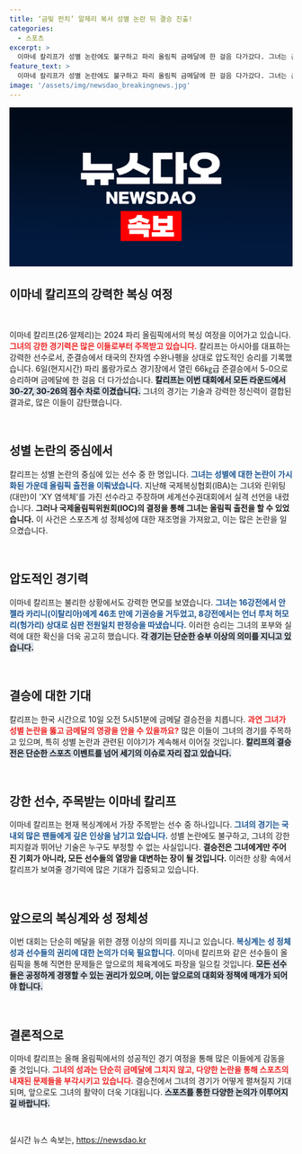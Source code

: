 ```yaml
---
title: ‘금빛 펀치’ 알제리 복서 성별 논란 뒤 결승 진출!
categories:
  - 스포츠
excerpt: >
  이마네 칼리프가 성별 논란에도 불구하고 파리 올림픽 금메달에 한 걸음 다가갔다. 그녀는 준결승에서 압도적인 승리를 거두며, 이제 결승에서의 성과가 주목받고 있다. 과연, 논란 속에서 그녀는 올림픽의 정점을 차지할 수 있을까?
feature_text: >
  이마네 칼리프가 성별 논란에도 불구하고 파리 올림픽 금메달에 한 걸음 다가갔다. 그녀는 준결승에서 압도적인 승리를 거두며, 이제 결승에서의 성과가 주목받고 있다. 과연, 논란 속에서 그녀는 올림픽의 정점을 차지할 수 있을까?
image: '/assets/img/newsdao_breakingnews.jpg'
---
```


<p><img src="/assets/img/newsdao_breakingnews.jpg" alt="bookingtag 속보" /></p>

<h2 data-ke-size="size26">이마네 칼리프의 강력한 복싱 여정</h2>

<p data-ke-size="size16">&nbsp;</p>

<p>이마네 칼리프(26·알제리)는 2024 파리 올림픽에서의 복싱 여정을 이어가고 있습니다. <b><span style="color: #ee2323;">그녀의 강한 경기력은 많은 이들로부터 주목받고 있습니다.</span></b> 칼리프는 아시아를 대표하는 강력한 선수로서, 준결승에서 태국의 잔자엠 수완나펭을 상대로 압도적인 승리를 기록했습니다. 6일(현지시간) 파리 롤랑가로스 경기장에서 열린 66㎏급 준결승에서 5-0으로 승리하며 금메달에 한 걸음 더 다가섰습니다. <b><span style="background-color: #21538527;">칼리프는 이번 대회에서 모든 라운드에서 30-27, 30-26의 점수 차로 이겼습니다.</span></b> 그녀의 경기는 기술과 강력한 정신력이 결합된 결과로, 많은 이들이 감탄했습니다. </p>

<p data-ke-size="size16">&nbsp;</p>

<h2 data-ke-size="size26">성별 논란의 중심에서</h2>

<p>칼리프는 성별 논란의 중심에 있는 선수 중 한 명입니다. <b><span style="color: #1a5490;">그녀는 성별에 대한 논란이 가시화된 가운데 올림픽 출전을 이뤄냈습니다.</span></b> 지난해 국제복싱협회(IBA)는 그녀와 린위팅(대만)이 'XY 염색체'를 가진 선수라고 주장하며 세계선수권대회에서 실격 선언을 내렸습니다. <b><span style="ee2323;">그러나 국제올림픽위원회(IOC)의 결정을 통해 그녀는 올림픽 출전을 할 수 있었습니다.</span></b> 이 사건은 스포츠계 성 정체성에 대한 재조명을 가져왔고, 이는 많은 논란을 일으켰습니다. </p>

<p data-ke-size="size16">&nbsp;</p>

<h2 data-ke-size="size26">압도적인 경기력</h2>

<p>이마네 칼리프는 불리한 상황에서도 강력한 면모를 보였습니다. <b><span style="color: #1a5490;">그녀는 16강전에서 안젤라 카리니(이탈리아)에게 46초 만에 기권승을 거두었고, 8강전에서는 언너 루처 허모리(헝가리) 상대로 심판 전원일치 판정승을 따냈습니다.</span></b> 이러한 승리는 그녀의 포부와 실력에 대한 확신을 더욱 공고히 했습니다. <b><span style="background-color: #21538527;">각 경기는 단순한 승부 이상의 의미를 지니고 있습니다.</span></b> </p>

<p data-ke-size="size16">&nbsp;</p>

<h2 data-ke-size="size26">결승에 대한 기대</h2>

<p>칼리프는 한국 시간으로 10일 오전 5시51분에 금메달 결승전을 치릅니다. <b><span style="color: #ee2323;">과연 그녀가 성별 논란을 뚫고 금메달의 영광을 안을 수 있을까요?</span></b> 많은 이들이 그녀의 경기를 주목하고 있으며, 특히 성별 논란과 관련된 이야기가 계속해서 이어질 것입니다. <b><span style="background-color: #21538527;">칼리프의 결승전은 단순한 스포츠 이벤트를 넘어 세기의 이슈로 자리 잡고 있습니다.</span></b></p>

<p data-ke-size="size16">&nbsp;</p>

<h2 data-ke-size="size26">강한 선수, 주목받는 이마네 칼리프</h2>

<p>이마네 칼리프는 현재 복싱계에서 가장 주목받는 선수 중 하나입니다. <b><span style="color: #1a5490;">그녀의 경기는 국내외 많은 팬들에게 깊은 인상을 남기고 있습니다.</span></b> 성별 논란에도 불구하고, 그녀의 강한 피지컬과 뛰어난 기술은 누구도 부정할 수 없는 사실입니다. <b><span style="ee2323;">결승전은 그녀에게만 주어진 기회가 아니라, 모든 선수들의 열망을 대변하는 장이 될 것입니다.</span></b> 이러한 상황 속에서 칼리프가 보여줄 경기력에 많은 기대가 집중되고 있습니다. </p>

<p data-ke-size="size16">&nbsp;</p>

<h2 data-ke-size="size26">앞으로의 복싱계와 성 정체성</h2>

<p>이번 대회는 단순히 메달을 위한 경쟁 이상의 의미를 지니고 있습니다. <b><span style="color: #1a5490;">복싱계는 성 정체성과 선수들의 권리에 대한 논의가 더욱 필요합니다.</span></b> 이마네 칼리프와 같은 선수들이 올림픽을 통해 직면한 문제들은 앞으로의 체육계에도 파장을 일으킬 것입니다. <b><span style="background-color: #21538527;">모든 선수들은 공정하게 경쟁할 수 있는 권리가 있으며, 이는 앞으로의 대회와 정책에 매개가 되어야 합니다.</span></b></p>

<p data-ke-size="size16">&nbsp;</p>

<h2 data-ke-size="size26">결론적으로</h2>

<p>이마네 칼리프는 올해 올림픽에서의 성공적인 경기 여정을 통해 많은 이들에게 감동을 줄 것입니다. <b><span style="color: #ee2323;">그녀의 성과는 단순히 금메달에 그치지 않고, 다양한 논란을 통해 스포츠의 내재된 문제들을 부각시키고 있습니다.</span></b> 결승전에서 그녀의 경기가 어떻게 펼쳐질지 기대되며, 앞으로도 그녀의 활약이 더욱 기대됩니다. <b><span style="background-color: #21538527;">스포츠를 통한 다양한 논의가 이루어지길 바랍니다.</span></b> </p>

<p data-ke-size="size16">&nbsp;</p>
실시간 뉴스 속보는, <a href="https://newsdao.kr" rel="dofollow">https://newsdao.kr</a>


